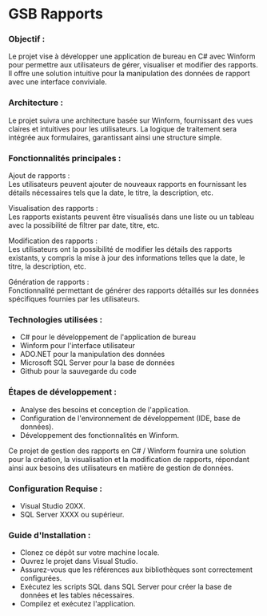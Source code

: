 # GSB Rapports

### Objectif :
Le projet vise à développer une application de bureau en C# avec Winform pour permettre aux utilisateurs de gérer, visualiser et modifier des rapports. Il offre une solution intuitive pour la manipulation des données de rapport avec une interface conviviale.

### Architecture :
Le projet suivra une architecture basée sur Winform, fournissant des vues claires et intuitives pour les utilisateurs. La logique de traitement sera intégrée aux formulaires, garantissant ainsi une structure simple.

### Fonctionnalités principales :

Ajout de rapports :  <br>
Les utilisateurs peuvent ajouter de nouveaux rapports en fournissant les détails nécessaires tels que la date, le titre, la description, etc.

Visualisation des rapports :  <br>
Les rapports existants peuvent être visualisés dans une liste ou un tableau avec la possibilité de filtrer par date, titre, etc.

Modification des rapports :  <br> 
Les utilisateurs ont la possibilité de modifier les détails des rapports existants, y compris la mise à jour des informations telles que la date, le titre, la description, etc.

Génération de rapports :  <br> 
Fonctionnalité permettant de générer des rapports détaillés sur les données spécifiques fournies par les utilisateurs.

### Technologies utilisées :

- C# pour le développement de l'application de bureau
- Winform pour l'interface utilisateur
- ADO.NET pour la manipulation des données
- Microsoft SQL Server pour la base de données
- Github pour la sauvegarde du code

### Étapes de développement :

- Analyse des besoins et conception de l'application.
- Configuration de l'environnement de développement (IDE, base de données).
- Développement des fonctionnalités en Winform.

Ce projet de gestion des rapports en C# / Winform fournira une solution pour la création, la visualisation et la modification de rapports, répondant ainsi aux besoins des utilisateurs en matière de gestion de données.

### Configuration Requise :

- Visual Studio 20XX.
- SQL Server XXXX ou supérieur.
  
### Guide d'Installation :

- Clonez ce dépôt sur votre machine locale.
- Ouvrez le projet dans Visual Studio.
- Assurez-vous que les références aux bibliothèques sont correctement configurées.
- Exécutez les scripts SQL dans SQL Server pour créer la base de données et les tables nécessaires.
- Compilez et exécutez l'application.
